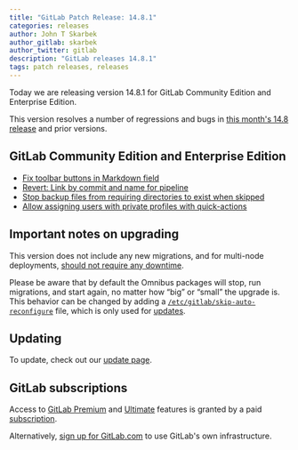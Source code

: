 ```yaml
---
title: "GitLab Patch Release: 14.8.1"
categories: releases
author: John T Skarbek
author_gitlab: skarbek
author_twitter: gitlab
description: "GitLab releases 14.8.1"
tags: patch releases, releases
---
```


<!-- For detailed instructions on how to complete this, please see https://gitlab.com/gitlab-org/release/docs/blob/master/general/patch/blog-post.md -->

Today we are releasing version 14.8.1 for GitLab Community Edition and Enterprise Edition.

This version resolves a number of regressions and bugs in
[this month's 14.8 release](/releases/2022/02/22/gitlab-14-8-released/) and
prior versions.

## GitLab Community Edition and Enterprise Edition

<!--
- [Description](GitLab MR LINK)
- [Description](GitLab MR LINK)
-->

* [Fix toolbar buttons in Markdown field](https://gitlab.com/gitlab-org/gitlab/-/merge_requests/80919)
* [Revert: Link by commit and name for pipeline](https://gitlab.com/gitlab-org/gitlab/-/merge_requests/81006)
* [Stop backup files from requiring directories to exist when skipped](https://gitlab.com/gitlab-org/gitlab/-/merge_requests/81098)
* [Allow assigning users with private profiles with quick-actions](https://gitlab.com/gitlab-org/gitlab/-/merge_requests/81099)
<!-- {{ MERGE_REQUEST_LIST }} -->

## Important notes on upgrading

This version does not include any new migrations, and for multi-node deployments, [should not require any downtime](https://docs.gitlab.com/ee/update/#upgrading-without-downtime).

Please be aware that by default the Omnibus packages will stop, run migrations,
and start again, no matter how “big” or “small” the upgrade is. This behavior
can be changed by adding a [`/etc/gitlab/skip-auto-reconfigure`](http://docs.gitlab.com/omnibus/update/README.html) file,
which is only used for [updates](https://docs.gitlab.com/omnibus/update/README.html).

## Updating

To update, check out our [update page](/update/).

## GitLab subscriptions

Access to [GitLab Premium](/pricing/premium/) and [Ultimate](/pricing/ultimate/) features is granted by a paid [subscription](/pricing/).

Alternatively, [sign up for GitLab.com](https://gitlab.com/users/sign_in)
to use GitLab's own infrastructure.
